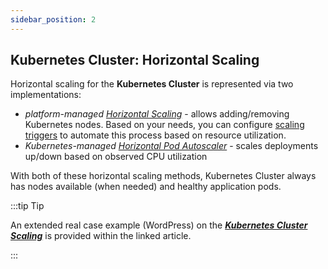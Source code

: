 ```yaml
---
sidebar_position: 2
---
```


## Kubernetes Cluster: Horizontal Scaling

Horizontal scaling for the **Kubernetes Cluster** is represented via two implementations:

- _platform-managed [Horizontal Scaling](/docs/ApplicationSetting/Scaling%20And%20Clustering/Horizontal%20Scaling)_ - allows adding/removing Kubernetes nodes. Based on your needs, you can configure [scaling triggers](https://cloudmydc.com/) to automate this process based on resource utilization.
- _Kubernetes-managed [Horizontal Pod Autoscaler](https://cloudmydc.com/)_ - scales deployments up/down based on observed CPU utilization

With both of these horizontal scaling methods, Kubernetes Cluster always has nodes available (when needed) and healthy application pods.

:::tip Tip

An extended real case example (WordPress) on the **_[Kubernetes Cluster Scaling](https://cloudmydc.com/)_** is provided within the linked article.

:::
